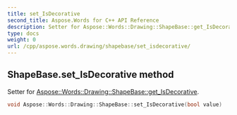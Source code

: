 ```yaml
---
title: set_IsDecorative
second_title: Aspose.Words for C++ API Reference
description: Setter for Aspose::Words::Drawing::ShapeBase::get_IsDecorative. 
type: docs
weight: 0
url: /cpp/aspose.words.drawing/shapebase/set_isdecorative/
---
```

## ShapeBase.set_IsDecorative method


Setter for [Aspose::Words::Drawing::ShapeBase::get_IsDecorative](../get_isdecorative/).

```cpp
void Aspose::Words::Drawing::ShapeBase::set_IsDecorative(bool value)
```

